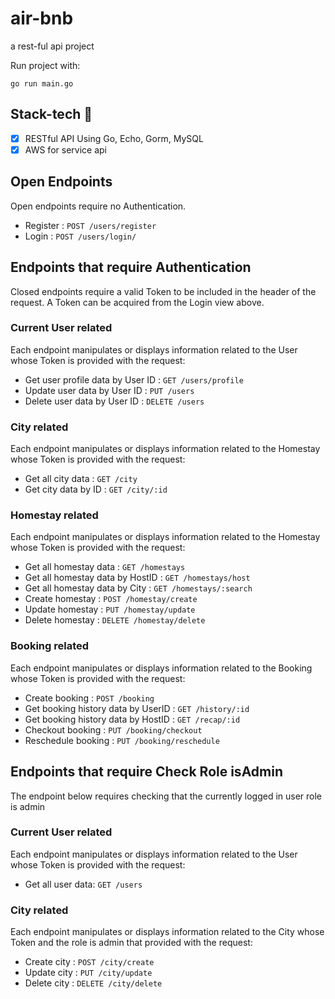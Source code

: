 # air-bnb
a rest-ful api project 

Run project with: 
```
go run main.go
```

## Stack-tech :dart:
- [x] RESTful API Using Go, Echo, Gorm, MySQL
- [x] AWS for service api

## Open Endpoints

Open endpoints require no Authentication.

* Register : `POST /users/register`
* Login : `POST /users/login/`

## Endpoints that require Authentication

Closed endpoints require a valid Token to be included in the header of the request. A Token can be acquired from the Login view above.

### Current User related

Each endpoint manipulates or displays information related to the User whose Token is provided with the request:

- Get user profile data by User ID : `GET /users/profile`
- Update user data by User ID : `PUT /users`
- Delete user data by User ID : `DELETE /users`

### City related

Each endpoint manipulates or displays information related to the Homestay whose Token is provided with the request:

- Get all city data : `GET /city`
- Get city data by ID : `GET /city/:id`

### Homestay related

Each endpoint manipulates or displays information related to the Homestay whose Token is provided with the request:

- Get all homestay data : `GET /homestays`
- Get all homestay data by HostID : `GET /homestays/host`
- Get all homestay data by City : `GET /homestays/:search`
- Create homestay : `POST /homestay/create`
- Update homestay : `PUT /homestay/update`
- Delete homestay : `DELETE /homestay/delete`

### Booking related

Each endpoint manipulates or displays information related to the Booking whose Token is provided with the request:

- Create booking : `POST /booking`
- Get booking history data by UserID : `GET /history/:id`
- Get booking history data by HostID : `GET /recap/:id`
- Checkout booking : `PUT /booking/checkout`
- Reschedule booking : `PUT /booking/reschedule`


## Endpoints that require Check Role isAdmin
The endpoint below requires checking that the currently logged in user role is admin

### Current User related

Each endpoint manipulates or displays information related to the User whose Token is provided with the request:

- Get all user data: `GET /users`

### City related

Each endpoint manipulates or displays information related to the City whose Token and the role is admin that provided with the request:

- Create city : `POST /city/create`
- Update city : `PUT /city/update`
- Delete city : `DELETE /city/delete`

